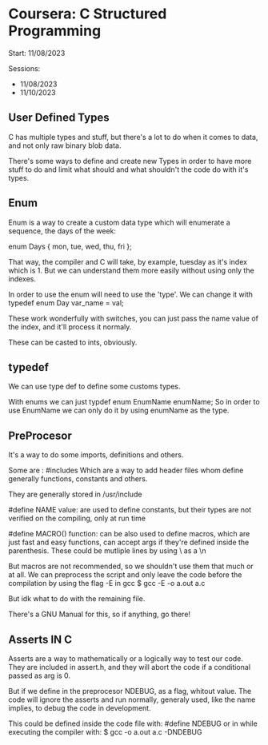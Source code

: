 # Coursera: C Structured Programming

Start: 11/08/2023

Sessions:
- 11/08/2023
- 11/10/2023

## User Defined Types 

C has multiple types and stuff, but there's a lot to do 
when it comes to data, and not only raw binary blob data.

There's some ways to define and create new Types in order to 
have more stuff to do and limit what should and what shouldn't the code do
with it's types.

## Enum

Enum is a way to create a custom data type which will enumerate a sequence, 
the days of the week: 

enum Days { mon, tue, wed, thu, fri };

That way, the compiler and C will take, by example, tuesday as it's index which is 1.
But we can understand them more easily without using only the indexes.

In order to use the enum will need to use the 'type'. We can change it with typedef
enum Day var\_name = val;

These work wonderfully with switches, you can just pass the name value of the index, and
it'll process it normaly.

These can be casted to ints, obviously.

## typedef

We can use type def to define some customs types.

With enums we can just
typdef enum EnumName enumName;
So in order to use EnumName we can only do it by using enumName as the type.

## PreProcesor
It's a way to do some imports, definitions and others. 

Some are : #includes <lib>
Which are a way to add header files whom define generally functions, 
constants and others.

They are generally stored in /usr/include

#define NAME value: are used to define constants, 
but their types are not verified on the compiling, only at run time

#define MACRO() function: can be also used to define macros, 
which are just fast and easy functions, can accept args if they're defined inside the parenthesis.
These could be mutliple lines by using \\ as a \\n

But macros are not recommended, so we shouldn't use them that much or at all. 
We can preprocess the script and only leave the code before the compilation by using the flag -E in gcc
$ gcc -E -o a.out a.c

But idk what to do with the remaining file.

There's a GNU Manual for this, so if anything, go there!

## Asserts IN C

Asserts are a way to mathematically or a logically way to test our code. 
They are included in assert.h, and they will abort the code if a conditional passed as arg
is 0.

But if we define in the preprocesor NDEBUG, as a flag, whitout value. The code will ignore the 
asserts and run normally, generaly used, like the name implies, to debug the code in development.

This could be defined inside the code file with:
#define NDEBUG
or in while executing the compiler with:
$ gcc -o a.out a.c -DNDEBUG
